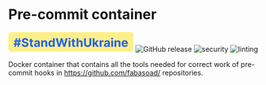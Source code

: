 # Pre-commit container

[![Stand With Ukraine](https://raw.githubusercontent.com/vshymanskyy/StandWithUkraine/main/badges/StandWithUkraine.svg)](https://stand-with-ukraine.pp.ua)
![GitHub release](https://img.shields.io/github/v/release/fabasoad/pre-commit-container?include_prereleases)
![security](https://github.com/fabasoad/pre-commit-container/actions/workflows/security.yml/badge.svg)
![linting](https://github.com/fabasoad/pre-commit-container/actions/workflows/linting.yml/badge.svg)

Docker container that contains all the tools needed for correct work of pre-commit
hooks in <https://github.com/fabasoad/> repositories.
